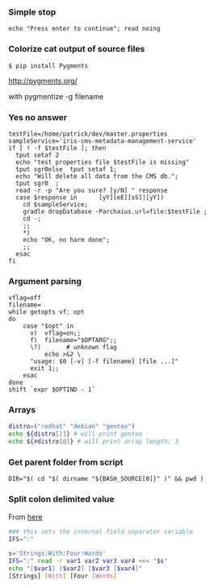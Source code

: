 ### Simple stop
```
echo "Press enter to continue"; read noing
```

### Colorize cat output of source files

`$ pip install Pygments`

http://pygments.org/

with pygmentize -g filename

### Yes no answer
```shell
testFile=/home/patrick/dev/master.properties
sampleService='iris-cms-metadata-management-service'
if [ ! -f $testFile ]; then
  tput setaf 2
  echo "test properties file $testFile is missing"
  tput sgr0else  tput setaf 1;
  echo "Will delete all data from the CMS db.";
  tput sgr0  ;
  read -r -p "Are you sure? [y/N] " response
  case $response in      [yY][eE][sS]|[yY])
    cd $sampleService;
    gradle dropDatabase -Parchaius.url=file:$testFile ;
    cd -;
    ;;
    *)
    echo "OK, no harm done";
    ;;
  esac
fi
```

### Argument parsing

```shell
vflag=off
filename=
while getopts vf: opt
do
    case "$opt" in
      v)  vflag=on;;
      f)  filename="$OPTARG";;
      \?)		# unknown flag
      	  echo >&2 \
	  "usage: $0 [-v] [-f filename] [file ...]"
	  exit 1;;
    esac
done
shift `expr $OPTIND - 1`
```

### Arrays
```sh
distro=("redhat" "debian" "gentoo")
echo ${distro[2]} # will print gentoo
echo ${#distro[@]} # will print array length: 3
```

### Get parent folder from script
```
DIR="$( cd "$( dirname "${BASH_SOURCE[0]}" )" && pwd )
```

### Split colon delimited value
From [here](https://stackoverflow.com/a/918931/2769307)
```sh
### this sets the internal field separator variable
IFS=":"
```
```sh
s='Strings:With:Four:Words'
IFS=":" read -r var1 var2 var3 var4 <<< "$s"
echo "[$var1] [$var2] [$var3 [$var4]"
[Strings] [With] [Four [Words]
```
